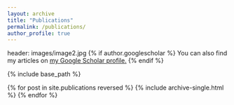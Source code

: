 ```yaml
---
layout: archive
title: "Publications"
permalink: /publications/
author_profile: true
---
```


header: images/image2.jpg
{% if author.googlescholar %}
  You can also find my articles on <u><a href="{{author.googlescholar}}">my Google Scholar profile</a>.</u>
{% endif %}

{% include base_path %}

{% for post in site.publications reversed %}
  {% include archive-single.html %}
{% endfor %}
